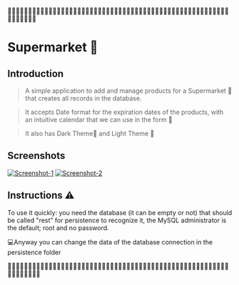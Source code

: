 
📎📎📎📎📎📎📎📎📎📎📎📎📎📎📎📎📎📎📎📎📎📎📎📎📎📎📎📎📎📎📎📎📎📎📎📎📎📎📎📎📎📎📎📎📎📎📎📎📎📎📎📎📎📎📎📎📎📎📎📎📎

# Supermarket 📌

## Introduction

>A simple application to add and manage products for a Supermarket 🍇 that creates all records in the database.

>It accepts Date format for the expiration dates of the products, with an intuitive calendar that we can use in the form 📅

>It also has Dark Theme🖤 and Light Theme 🤍

## Screenshots

<a href="https://ibb.co/0FPbqWr"><img src="https://i.ibb.co/LJ47Sq1/Screenshot-1.png" alt="Screenshot-1" border="0"></a>
<a href="https://ibb.co/0B5H0wY"><img src="https://i.ibb.co/s578TBs/Screenshot-2.png" alt="Screenshot-2" border="0"></a>

## Instructions ⚠️

To use it quickly: you need the database (it can be empty or not) that should be called "rest" for persistence to recognize it, the MySQL administrator is the default; root and no password.

💻Anyway you can change the data of the database connection in the persistence folder

📎📎📎📎📎📎📎📎📎📎📎📎📎📎📎📎📎📎📎📎📎📎📎📎📎📎📎📎📎📎📎📎📎📎📎📎📎📎📎📎📎📎📎📎📎📎📎📎📎📎📎📎📎📎📎📎📎📎📎📎📎📎
